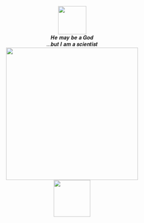 <div align="center">
  <img src="https://64.media.tumblr.com/514b184b4bdc176b2fbbd954e2fec734/c855523a32c81f23-51/s400x600/9a4478ce271d11234991ce458d1230efaf3cc21c.gifv" width="77"/>
</div>
<div align="center">
  <img src="https://64.media.tumblr.com/0c2e0ea28b624d28e7b4c86c9797c945/2967e7f804e4acb6-98/s400x600/8f8945f0d6b636290ca310b495a3d1ac7c48d079.pnj" width="0"/>
</div>
<div align="center"> 𝑯𝒆 𝒎𝒂𝒚 𝒃𝒆 𝒂 𝑮𝒐𝒅 </div>
<div align="center"> ...𝒃𝒖𝒕 𝑰 𝒂𝒎 𝒂 𝒔𝒄𝒊𝒆𝒏𝒕𝒊𝒔𝒕 </div>
<div align="center">
  <img src="https://64.media.tumblr.com/0c2e0ea28b624d28e7b4c86c9797c945/2967e7f804e4acb6-98/s400x600/8f8945f0d6b636290ca310b495a3d1ac7c48d079.pnj" width="0"/>
</div>
<div align="center">
  <img src="https://64.media.tumblr.com/0c2e0ea28b624d28e7b4c86c9797c945/2967e7f804e4acb6-98/s400x600/8f8945f0d6b636290ca310b495a3d1ac7c48d079.pnj" width="360"/>
</div>
<div align="center">
  <img src="https://64.media.tumblr.com/0c2e0ea28b624d28e7b4c86c9797c945/2967e7f804e4acb6-98/s400x600/8f8945f0d6b636290ca310b495a3d1ac7c48d079.pnj" width="0"/>
</div>

<div align="center">
  <img src="[![spotify-github-profile](https://spotify-github-profile.kittinanx.com/api/view?uid=c71rhhxm4fab5h3z2a4qwejzc&cover_image=true&theme=novatorem&show_offline=false&background_color=000000&interchange=false&bar_color=890606&bar_color_cover=true)](https://github.com/kittinan/spotify-github-profile)" width="100"/>
</div>
